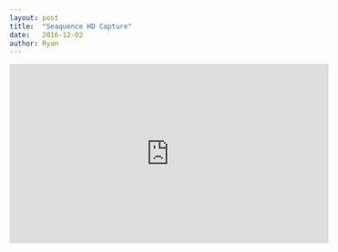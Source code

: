 ```yaml
---
layout: post
title:  "Seaquence HD Capture"
date:   2016-12-02
author: Ryan
---
```


<iframe width="560" height="315" src="https://www.youtube.com/embed/OuWxjs2FztE" frameborder="0" allowfullscreen></iframe>

